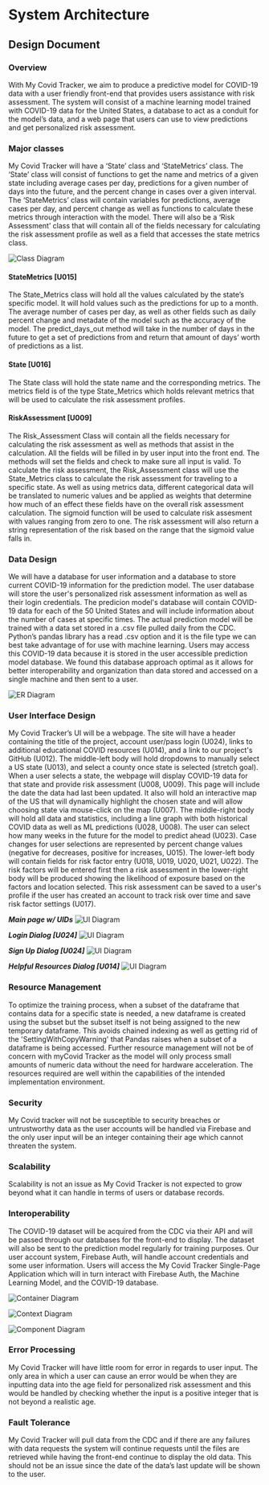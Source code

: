 # System Architecture 

## Design Document
### Overview
With My Covid Tracker, we aim to produce a predictive model for COVID-19 data with a user friendly front-end that provides users assistance with risk assessment. The system will consist of a machine learning model trained with COVID-19 data for the United States, a database to act as a conduit for the model’s data, and a web page that users can use to view predictions and get personalized risk assessment.

### Major classes
My Covid Tracker will have a ‘State’ class and ‘StateMetrics’ class. The ‘State’ class will consist of functions to get the name and metrics of a given state including average cases per day, predictions for a given number of days into the future, and the percent change in cases over a given interval. The ‘StateMetrics’ class will contain variables for predictions, average cases per day, and percent change as well as functions to calculate these metrics through interaction with the model. There will also be a ‘Risk Assessment’ class that will contain all of the fields necessary for calculating the risk assessment profile as well as a field that accesses the state metrics class.

![Class Diagram](https://github.com/goodmancode/myCovidTracker/blob/main/architecture/class_diagram.jpg)

#### StateMetrics [U015]
The State_Metrics class will hold all the values calculated by the state’s specific model. It will hold values such as the predictions for up to a month. The average number of cases per day, as well as other fields such as daily percent change and metadate of the model such as the accuracy of the model. The predict_days_out method will take in the number of days in the future to get a set of predictions from and return that amount of days’ worth of predictions as a list.

#### State [U016]
The State class will hold the state name and the corresponding metrics. The metrics field is of the type State_Metrics which holds relevant metrics that will be used to calculate the risk assessment profiles. 

#### RiskAssessment [U009]
The Risk_Assessment Class will contain all the fields necessary for calculating the risk assessment as well as methods that assist in the calculation. All the fields will be filled in by user input into the front end. The methods will set the fields and check to make sure all input is valid. To calculate the risk assessment, the Risk_Assessment class will use the State_Metrics class to calculate the risk assessment for traveling to a specific state. As well as using metrics data, different categorical data will be translated to numeric values and be applied as weights that determine how much of an effect these fields have on the overall risk assessment calculation. The sigmoid function will be used to calculate risk assesment with values ranging from zero to one. The risk assessment will also return a string representation of the risk based on the range that the sigmoid value falls in. 

### Data Design
We will have a database for user information and a database to store current COVID-19 information for the prediction model. The user database will store the user's personalized risk assessment information as well as their login credentials. The predicion model's database will contain COVID-19 data for each of the 50 United States and will include information about the number of cases at specific times. The actual prediction model will be trained with a data set stored in a .csv file pulled daily from the CDC. Python’s pandas library has a read .csv option and it is the file type we can best take advantage of for use with machine learning. Users may access this COVID-19 data because it is stored in the user accessible prediction model database. We found this database approach optimal as it allows for better interoperability and organization than data stored and accessed on a single machine and then sent to a user. 

![ER Diagram](https://github.com/goodmancode/myCovidTracker/blob/main/architecture/ER_diagram.png)

### User Interface Design
My Covid Tracker’s UI will be a webpage. The site will have a header containing the title of the project, account user/pass login (U024), links to additional educational COVID resources (U014), and a link to our project's GitHub (U012). The middle-left body will hold dropdowns to manually select a US state (U013), and select a county once state is selected (stretch goal). When a user selects a state, the webpage will display COVID-19 data for that state and provide risk assessment (U008, U009). This page will include the date the data had last been updated. It also will hold an interactive map of the US that will dynamically highlight the chosen state and will allow choosing state via mouse-click on the map (U007). The middle-right body will hold all data and statistics, including a line graph with both historical COVID data as well as ML predictions (U028, U008). The user can select how many weeks in the future for the model to predict ahead (U023). Case changes for user selections are represented by percent change values (negative for decreases, positive for increases, U015). The lower-left body will contain fields for risk factor entry (U018, U019, U020, U021, U022). The risk factors will be entered first then a risk assessment in the lower-right body will be produced showing the likelihood of exposure based on the factors and location selected. This risk assessment can be saved to a user's profile if the user has created an account to track risk over time and save risk factor settings (U017).

***Main page w/ UIDs***
![UI Diagram](https://github.com/goodmancode/myCovidTracker/blob/main/architecture/UI_mockup_withUIDs_sprint4.png)

***Login Dialog [U024]***
![UI Diagram](https://github.com/goodmancode/myCovidTracker/blob/main/architecture/UI_mockup_login.png)

***Sign Up Dialog [U024]***
![UI Diagram](https://github.com/goodmancode/myCovidTracker/blob/main/architecture/UI_mockup_signup.png)

***Helpful Resources Dialog [U014]***
![UI Diagram](https://github.com/goodmancode/myCovidTracker/blob/main/architecture/UI_mockup_resources.png)

### Resource Management
To optimize the training process, when a subset of the dataframe that contains data for a specific state is needed, a new dataframe is created using the subset but the subset itself is not being assigned to the new temporary dataframe. This avoids chained indexing as well as getting rid of the 'SettingWithCopyWarning' that Pandas raises when a subset of a dataframe is being accessed. Further resource management will not be of concern with myCovid Tracker as the model will only process small amounts of numeric data without the need for hardware acceleration. The resources required are well within the capabilities of the intended implementation environment. 

### Security
My Covid tracker will not be susceptible to security breaches or untrustworthy data as the user accounts will be handled via Firebase and the only user input will be an integer containing their age which cannot threaten the system.

### Scalability
Scalability is not an issue as My Covid Tracker is not expected to grow beyond what it can handle in terms of users or database records.

### Interoperability
The COVID-19 dataset will be acquired from the CDC via their API and will be passed through our databases for the front-end to display. The dataset will also be sent to the prediction model regularly for training purposes. Our user account system, Firebase Auth, will handle account credentials and some user information. Users will access the My Covid Tracker Single-Page Application which will in turn interact with Firebase Auth, the Machine Learning Model, and the COVID-19 database.

![Container Diagram](https://github.com/goodmancode/myCovidTracker/blob/main/architecture/container_diagram.png)

![Context Diagram](https://github.com/goodmancode/myCovidTracker/blob/main/architecture/context_diagram.png)

![Component Diagram](https://github.com/goodmancode/myCovidTracker/blob/main/architecture/component_diagram.png)

### Error Processing
My Covid Tracker will have little room for error in regards to user input. The only area in which a user can cause an error would be when they are inputting data into the age field for personalized risk assessment and this would be handled by checking whether the input is a positive integer that is not beyond a realistic age.
### Fault Tolerance
My Covid Tracker will pull data from the CDC and if there are any failures with data requests the system will continue requests until the files are retrieved while having the front-end continue to display the old data. This should not be an issue since the date of the data’s last update will be shown to the user.
